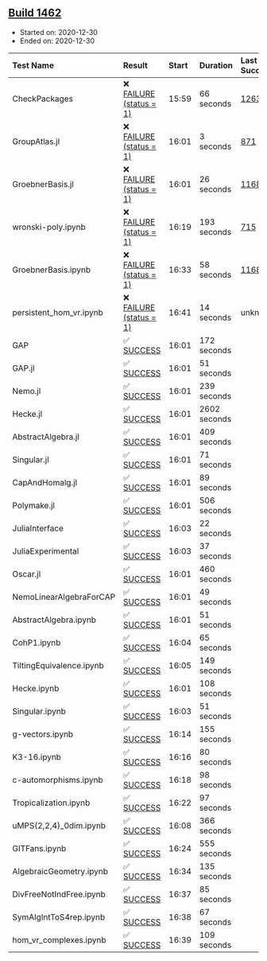 ## [Build 1462](https://oscarci.mathematik.uni-kl.de/job/oscar-stable/1462/)

* Started on: 2020-12-30
* Ended on: 2020-12-30

| Test Name    | Result | Start | Duration | Last Success | First Failure |
|:-------------|:-------|:------|:---------|:-------------|:--------------|
| CheckPackages | ❌ [FAILURE (status = 1)](https://oscarci.mathematik.uni-kl.de/job/oscar-stable/1462/artifact/logs/build-1462/CheckPackages.log) | 15:59 | 66 seconds | [1263](https://oscarci.mathematik.uni-kl.de/job/oscar-stable/1263/) | [1264](https://oscarci.mathematik.uni-kl.de/job/oscar-stable/1264/) |
| GroupAtlas.jl | ❌ [FAILURE (status = 1)](https://oscarci.mathematik.uni-kl.de/job/oscar-stable/1462/artifact/logs/build-1462/GroupAtlas.jl.log) | 16:01 | 3 seconds | [871](https://oscarci.mathematik.uni-kl.de/job/oscar-stable/871/) | [872](https://oscarci.mathematik.uni-kl.de/job/oscar-stable/872/) |
| GroebnerBasis.jl | ❌ [FAILURE (status = 1)](https://oscarci.mathematik.uni-kl.de/job/oscar-stable/1462/artifact/logs/build-1462/GroebnerBasis.jl.log) | 16:01 | 26 seconds | [1168](https://oscarci.mathematik.uni-kl.de/job/oscar-stable/1168/) | [1169](https://oscarci.mathematik.uni-kl.de/job/oscar-stable/1169/) |
| wronski-poly.ipynb | ❌ [FAILURE (status = 1)](https://oscarci.mathematik.uni-kl.de/job/oscar-stable/1462/artifact/logs/build-1462/wronski-poly.ipynb.log) | 16:19 | 193 seconds | [715](https://oscarci.mathematik.uni-kl.de/job/oscar-stable/715/) | [716](https://oscarci.mathematik.uni-kl.de/job/oscar-stable/716/) |
| GroebnerBasis.ipynb | ❌ [FAILURE (status = 1)](https://oscarci.mathematik.uni-kl.de/job/oscar-stable/1462/artifact/logs/build-1462/GroebnerBasis.ipynb.log) | 16:33 | 58 seconds | [1168](https://oscarci.mathematik.uni-kl.de/job/oscar-stable/1168/) | [1169](https://oscarci.mathematik.uni-kl.de/job/oscar-stable/1169/) |
| persistent_hom_vr.ipynb | ❌ [FAILURE (status = 1)](https://oscarci.mathematik.uni-kl.de/job/oscar-stable/1462/artifact/logs/build-1462/persistent_hom_vr.ipynb.log) | 16:41 | 14 seconds | unknown | unknown |
| GAP | ✅ [SUCCESS](https://oscarci.mathematik.uni-kl.de/job/oscar-stable/1462/artifact/logs/build-1462/GAP.log) | 16:01 | 172 seconds |  |  |
| GAP.jl | ✅ [SUCCESS](https://oscarci.mathematik.uni-kl.de/job/oscar-stable/1462/artifact/logs/build-1462/GAP.jl.log) | 16:01 | 51 seconds |  |  |
| Nemo.jl | ✅ [SUCCESS](https://oscarci.mathematik.uni-kl.de/job/oscar-stable/1462/artifact/logs/build-1462/Nemo.jl.log) | 16:01 | 239 seconds |  |  |
| Hecke.jl | ✅ [SUCCESS](https://oscarci.mathematik.uni-kl.de/job/oscar-stable/1462/artifact/logs/build-1462/Hecke.jl.log) | 16:01 | 2602 seconds |  |  |
| AbstractAlgebra.jl | ✅ [SUCCESS](https://oscarci.mathematik.uni-kl.de/job/oscar-stable/1462/artifact/logs/build-1462/AbstractAlgebra.jl.log) | 16:01 | 409 seconds |  |  |
| Singular.jl | ✅ [SUCCESS](https://oscarci.mathematik.uni-kl.de/job/oscar-stable/1462/artifact/logs/build-1462/Singular.jl.log) | 16:01 | 71 seconds |  |  |
| CapAndHomalg.jl | ✅ [SUCCESS](https://oscarci.mathematik.uni-kl.de/job/oscar-stable/1462/artifact/logs/build-1462/CapAndHomalg.jl.log) | 16:01 | 89 seconds |  |  |
| Polymake.jl | ✅ [SUCCESS](https://oscarci.mathematik.uni-kl.de/job/oscar-stable/1462/artifact/logs/build-1462/Polymake.jl.log) | 16:01 | 506 seconds |  |  |
| JuliaInterface | ✅ [SUCCESS](https://oscarci.mathematik.uni-kl.de/job/oscar-stable/1462/artifact/logs/build-1462/JuliaInterface.log) | 16:03 | 22 seconds |  |  |
| JuliaExperimental | ✅ [SUCCESS](https://oscarci.mathematik.uni-kl.de/job/oscar-stable/1462/artifact/logs/build-1462/JuliaExperimental.log) | 16:03 | 37 seconds |  |  |
| Oscar.jl | ✅ [SUCCESS](https://oscarci.mathematik.uni-kl.de/job/oscar-stable/1462/artifact/logs/build-1462/Oscar.jl.log) | 16:01 | 460 seconds |  |  |
| NemoLinearAlgebraForCAP | ✅ [SUCCESS](https://oscarci.mathematik.uni-kl.de/job/oscar-stable/1462/artifact/logs/build-1462/NemoLinearAlgebraForCAP.log) | 16:01 | 49 seconds |  |  |
| AbstractAlgebra.ipynb | ✅ [SUCCESS](https://oscarci.mathematik.uni-kl.de/job/oscar-stable/1462/artifact/logs/build-1462/AbstractAlgebra.ipynb.log) | 16:01 | 51 seconds |  |  |
| CohP1.ipynb | ✅ [SUCCESS](https://oscarci.mathematik.uni-kl.de/job/oscar-stable/1462/artifact/logs/build-1462/CohP1.ipynb.log) | 16:04 | 65 seconds |  |  |
| TiltingEquivalence.ipynb | ✅ [SUCCESS](https://oscarci.mathematik.uni-kl.de/job/oscar-stable/1462/artifact/logs/build-1462/TiltingEquivalence.ipynb.log) | 16:05 | 149 seconds |  |  |
| Hecke.ipynb | ✅ [SUCCESS](https://oscarci.mathematik.uni-kl.de/job/oscar-stable/1462/artifact/logs/build-1462/Hecke.ipynb.log) | 16:01 | 108 seconds |  |  |
| Singular.ipynb | ✅ [SUCCESS](https://oscarci.mathematik.uni-kl.de/job/oscar-stable/1462/artifact/logs/build-1462/Singular.ipynb.log) | 16:03 | 51 seconds |  |  |
| g-vectors.ipynb | ✅ [SUCCESS](https://oscarci.mathematik.uni-kl.de/job/oscar-stable/1462/artifact/logs/build-1462/g-vectors.ipynb.log) | 16:14 | 155 seconds |  |  |
| K3-16.ipynb | ✅ [SUCCESS](https://oscarci.mathematik.uni-kl.de/job/oscar-stable/1462/artifact/logs/build-1462/K3-16.ipynb.log) | 16:16 | 80 seconds |  |  |
| c-automorphisms.ipynb | ✅ [SUCCESS](https://oscarci.mathematik.uni-kl.de/job/oscar-stable/1462/artifact/logs/build-1462/c-automorphisms.ipynb.log) | 16:18 | 98 seconds |  |  |
| Tropicalization.ipynb | ✅ [SUCCESS](https://oscarci.mathematik.uni-kl.de/job/oscar-stable/1462/artifact/logs/build-1462/Tropicalization.ipynb.log) | 16:22 | 97 seconds |  |  |
| uMPS(2,2,4)_0dim.ipynb | ✅ [SUCCESS](https://oscarci.mathematik.uni-kl.de/job/oscar-stable/1462/artifact/logs/build-1462/uMPS-2-2-4-_0dim.ipynb.log) | 16:08 | 366 seconds |  |  |
| GITFans.ipynb | ✅ [SUCCESS](https://oscarci.mathematik.uni-kl.de/job/oscar-stable/1462/artifact/logs/build-1462/GITFans.ipynb.log) | 16:24 | 555 seconds |  |  |
| AlgebraicGeometry.ipynb | ✅ [SUCCESS](https://oscarci.mathematik.uni-kl.de/job/oscar-stable/1462/artifact/logs/build-1462/AlgebraicGeometry.ipynb.log) | 16:34 | 135 seconds |  |  |
| DivFreeNotIndFree.ipynb | ✅ [SUCCESS](https://oscarci.mathematik.uni-kl.de/job/oscar-stable/1462/artifact/logs/build-1462/DivFreeNotIndFree.ipynb.log) | 16:37 | 85 seconds |  |  |
| SymAlgIntToS4rep.ipynb | ✅ [SUCCESS](https://oscarci.mathematik.uni-kl.de/job/oscar-stable/1462/artifact/logs/build-1462/SymAlgIntToS4rep.ipynb.log) | 16:38 | 67 seconds |  |  |
| hom_vr_complexes.ipynb | ✅ [SUCCESS](https://oscarci.mathematik.uni-kl.de/job/oscar-stable/1462/artifact/logs/build-1462/hom_vr_complexes.ipynb.log) | 16:39 | 109 seconds |  |  |
